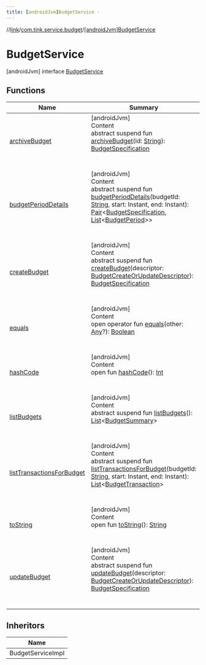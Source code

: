 ```yaml
---
title: [androidJvm]BudgetService -
---
```

//[link](../../index.md)/[com.tink.service.budget](../index.md)/[[androidJvm]BudgetService](index.md)



# BudgetService  
 [androidJvm] interface [BudgetService](index.md)   


## Functions  
  
|  Name|  Summary| 
|---|---|
| <a name="com.tink.service.budget/BudgetService/archiveBudget/#kotlin.String/PointingToDeclaration/"></a>[archiveBudget](archive-budget.md)| <a name="com.tink.service.budget/BudgetService/archiveBudget/#kotlin.String/PointingToDeclaration/"></a>[androidJvm]  <br>Content  <br>abstract suspend fun [archiveBudget](archive-budget.md)(id: [String](https://kotlinlang.org/api/latest/jvm/stdlib/kotlin/-string/index.html)): [BudgetSpecification](../../com.tink.model.budget/index.md#%5Bcom.tink.model.budget%2FBudgetSpecification%2F%2F%2FPointingToDeclaration%2F%5D%2FClasslikes%2F-586840090)  <br><br><br>
| <a name="com.tink.service.budget/BudgetService/budgetPeriodDetails/#kotlin.String#org.threeten.bp.Instant#org.threeten.bp.Instant/PointingToDeclaration/"></a>[budgetPeriodDetails](budget-period-details.md)| <a name="com.tink.service.budget/BudgetService/budgetPeriodDetails/#kotlin.String#org.threeten.bp.Instant#org.threeten.bp.Instant/PointingToDeclaration/"></a>[androidJvm]  <br>Content  <br>abstract suspend fun [budgetPeriodDetails](budget-period-details.md)(budgetId: [String](https://kotlinlang.org/api/latest/jvm/stdlib/kotlin/-string/index.html), start: Instant, end: Instant): [Pair](https://kotlinlang.org/api/latest/jvm/stdlib/kotlin/-pair/index.html)<[BudgetSpecification](../../com.tink.model.budget/index.md#%5Bcom.tink.model.budget%2FBudgetSpecification%2F%2F%2FPointingToDeclaration%2F%5D%2FClasslikes%2F-586840090), [List](https://kotlinlang.org/api/latest/jvm/stdlib/kotlin.collections/-list/index.html)<[BudgetPeriod](../../com.tink.model.budget/index.md#%5Bcom.tink.model.budget%2FBudgetPeriod%2F%2F%2FPointingToDeclaration%2F%5D%2FClasslikes%2F-586840090)>>  <br><br><br>
| <a name="com.tink.service.budget/BudgetService/createBudget/#com.tink.model.budget.BudgetCreateOrUpdateDescriptor/PointingToDeclaration/"></a>[createBudget](create-budget.md)| <a name="com.tink.service.budget/BudgetService/createBudget/#com.tink.model.budget.BudgetCreateOrUpdateDescriptor/PointingToDeclaration/"></a>[androidJvm]  <br>Content  <br>abstract suspend fun [createBudget](create-budget.md)(descriptor: [BudgetCreateOrUpdateDescriptor](../../com.tink.model.budget/[android-jvm]-budget-create-or-update-descriptor/index.md)): [BudgetSpecification](../../com.tink.model.budget/index.md#%5Bcom.tink.model.budget%2FBudgetSpecification%2F%2F%2FPointingToDeclaration%2F%5D%2FClasslikes%2F-586840090)  <br><br><br>
| <a name="kotlin/Any/equals/#kotlin.Any?/PointingToDeclaration/"></a>[equals](../../com.tink.service.user/[android-jvm]-user-profile-service-impl/index.md#%5Bkotlin%2FAny%2Fequals%2F%23kotlin.Any%3F%2FPointingToDeclaration%2F%5D%2FFunctions%2F-586840090)| <a name="kotlin/Any/equals/#kotlin.Any?/PointingToDeclaration/"></a>[androidJvm]  <br>Content  <br>open operator fun [equals](../../com.tink.service.user/[android-jvm]-user-profile-service-impl/index.md#%5Bkotlin%2FAny%2Fequals%2F%23kotlin.Any%3F%2FPointingToDeclaration%2F%5D%2FFunctions%2F-586840090)(other: [Any](https://kotlinlang.org/api/latest/jvm/stdlib/kotlin/-any/index.html)?): [Boolean](https://kotlinlang.org/api/latest/jvm/stdlib/kotlin/-boolean/index.html)  <br><br><br>
| <a name="kotlin/Any/hashCode/#/PointingToDeclaration/"></a>[hashCode](../../com.tink.service.user/[android-jvm]-user-profile-service-impl/index.md#%5Bkotlin%2FAny%2FhashCode%2F%23%2FPointingToDeclaration%2F%5D%2FFunctions%2F-586840090)| <a name="kotlin/Any/hashCode/#/PointingToDeclaration/"></a>[androidJvm]  <br>Content  <br>open fun [hashCode](../../com.tink.service.user/[android-jvm]-user-profile-service-impl/index.md#%5Bkotlin%2FAny%2FhashCode%2F%23%2FPointingToDeclaration%2F%5D%2FFunctions%2F-586840090)(): [Int](https://kotlinlang.org/api/latest/jvm/stdlib/kotlin/-int/index.html)  <br><br><br>
| <a name="com.tink.service.budget/BudgetService/listBudgets/#/PointingToDeclaration/"></a>[listBudgets](list-budgets.md)| <a name="com.tink.service.budget/BudgetService/listBudgets/#/PointingToDeclaration/"></a>[androidJvm]  <br>Content  <br>abstract suspend fun [listBudgets](list-budgets.md)(): [List](https://kotlinlang.org/api/latest/jvm/stdlib/kotlin.collections/-list/index.html)<[BudgetSummary](../../com.tink.model.budget/index.md#%5Bcom.tink.model.budget%2FBudgetSummary%2F%2F%2FPointingToDeclaration%2F%5D%2FClasslikes%2F-586840090)>  <br><br><br>
| <a name="com.tink.service.budget/BudgetService/listTransactionsForBudget/#kotlin.String#org.threeten.bp.Instant#org.threeten.bp.Instant/PointingToDeclaration/"></a>[listTransactionsForBudget](list-transactions-for-budget.md)| <a name="com.tink.service.budget/BudgetService/listTransactionsForBudget/#kotlin.String#org.threeten.bp.Instant#org.threeten.bp.Instant/PointingToDeclaration/"></a>[androidJvm]  <br>Content  <br>abstract suspend fun [listTransactionsForBudget](list-transactions-for-budget.md)(budgetId: [String](https://kotlinlang.org/api/latest/jvm/stdlib/kotlin/-string/index.html), start: Instant, end: Instant): [List](https://kotlinlang.org/api/latest/jvm/stdlib/kotlin.collections/-list/index.html)<[BudgetTransaction](../../com.tink.model.budget/index.md#%5Bcom.tink.model.budget%2FBudgetTransaction%2F%2F%2FPointingToDeclaration%2F%5D%2FClasslikes%2F-586840090)>  <br><br><br>
| <a name="kotlin/Any/toString/#/PointingToDeclaration/"></a>[toString](../../com.tink.service.user/[android-jvm]-user-profile-service-impl/index.md#%5Bkotlin%2FAny%2FtoString%2F%23%2FPointingToDeclaration%2F%5D%2FFunctions%2F-586840090)| <a name="kotlin/Any/toString/#/PointingToDeclaration/"></a>[androidJvm]  <br>Content  <br>open fun [toString](../../com.tink.service.user/[android-jvm]-user-profile-service-impl/index.md#%5Bkotlin%2FAny%2FtoString%2F%23%2FPointingToDeclaration%2F%5D%2FFunctions%2F-586840090)(): [String](https://kotlinlang.org/api/latest/jvm/stdlib/kotlin/-string/index.html)  <br><br><br>
| <a name="com.tink.service.budget/BudgetService/updateBudget/#com.tink.model.budget.BudgetCreateOrUpdateDescriptor/PointingToDeclaration/"></a>[updateBudget](update-budget.md)| <a name="com.tink.service.budget/BudgetService/updateBudget/#com.tink.model.budget.BudgetCreateOrUpdateDescriptor/PointingToDeclaration/"></a>[androidJvm]  <br>Content  <br>abstract suspend fun [updateBudget](update-budget.md)(descriptor: [BudgetCreateOrUpdateDescriptor](../../com.tink.model.budget/[android-jvm]-budget-create-or-update-descriptor/index.md)): [BudgetSpecification](../../com.tink.model.budget/index.md#%5Bcom.tink.model.budget%2FBudgetSpecification%2F%2F%2FPointingToDeclaration%2F%5D%2FClasslikes%2F-586840090)  <br><br><br>


## Inheritors  
  
|  Name| 
|---|
| <a name="com.tink.service.budget/BudgetServiceImpl///PointingToDeclaration/"></a>BudgetServiceImpl

